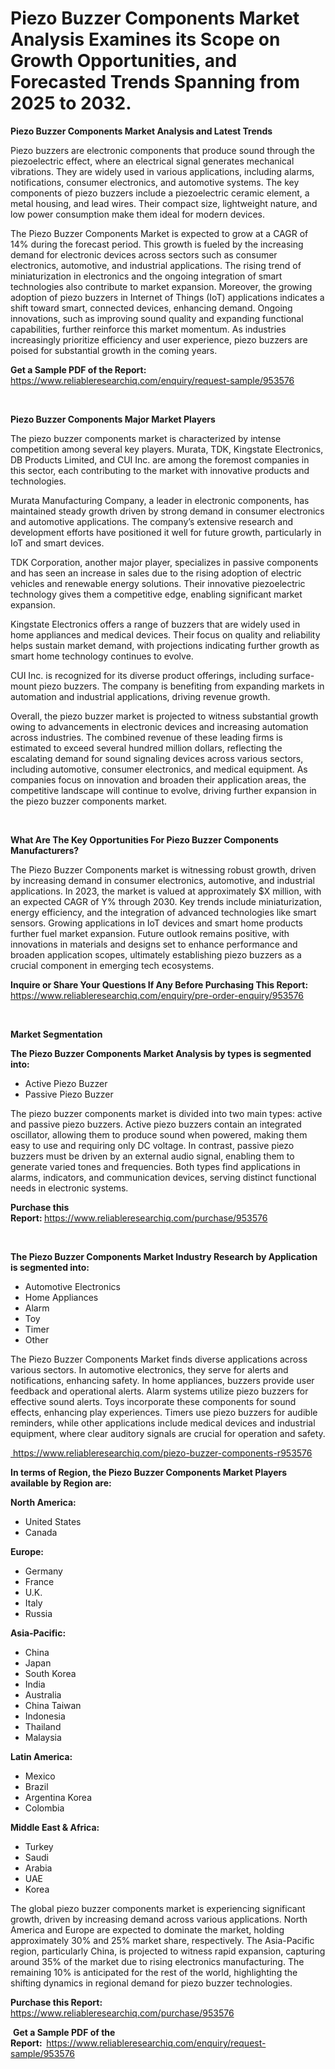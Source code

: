 <p><h1>Piezo Buzzer Components Market Analysis Examines its Scope on Growth Opportunities, and Forecasted Trends Spanning from 2025 to 2032.</h1></p><p><strong>Piezo Buzzer Components Market Analysis and Latest Trends</strong></p>
<p><p>Piezo buzzers are electronic components that produce sound through the piezoelectric effect, where an electrical signal generates mechanical vibrations. They are widely used in various applications, including alarms, notifications, consumer electronics, and automotive systems. The key components of piezo buzzers include a piezoelectric ceramic element, a metal housing, and lead wires. Their compact size, lightweight nature, and low power consumption make them ideal for modern devices.</p><p>The Piezo Buzzer Components Market is expected to grow at a CAGR of 14% during the forecast period. This growth is fueled by the increasing demand for electronic devices across sectors such as consumer electronics, automotive, and industrial applications. The rising trend of miniaturization in electronics and the ongoing integration of smart technologies also contribute to market expansion. Moreover, the growing adoption of piezo buzzers in Internet of Things (IoT) applications indicates a shift toward smart, connected devices, enhancing demand. Ongoing innovations, such as improving sound quality and expanding functional capabilities, further reinforce this market momentum. As industries increasingly prioritize efficiency and user experience, piezo buzzers are poised for substantial growth in the coming years.</p></p>
<p><strong>Get a Sample PDF of the Report:&nbsp;</strong> <a href="https://www.reliableresearchiq.com/enquiry/request-sample/953576?utm_campaign=1082&utm_medium=2&utm_source=Github&utm_content=ia&utm_term=18042025&utm_id=piezo-buzzer-components">https://www.reliableresearchiq.com/enquiry/request-sample/953576</a></p>
<p>&nbsp;</p>
<p><strong>Piezo Buzzer Components Major Market Players</strong></p>
<p><p>The piezo buzzer components market is characterized by intense competition among several key players. Murata, TDK, Kingstate Electronics, DB Products Limited, and CUI Inc. are among the foremost companies in this sector, each contributing to the market with innovative products and technologies.</p><p>Murata Manufacturing Company, a leader in electronic components, has maintained steady growth driven by strong demand in consumer electronics and automotive applications. The company’s extensive research and development efforts have positioned it well for future growth, particularly in IoT and smart devices.</p><p>TDK Corporation, another major player, specializes in passive components and has seen an increase in sales due to the rising adoption of electric vehicles and renewable energy solutions. Their innovative piezoelectric technology gives them a competitive edge, enabling significant market expansion.</p><p>Kingstate Electronics offers a range of buzzers that are widely used in home appliances and medical devices. Their focus on quality and reliability helps sustain market demand, with projections indicating further growth as smart home technology continues to evolve.</p><p>CUI Inc. is recognized for its diverse product offerings, including surface-mount piezo buzzers. The company is benefiting from expanding markets in automation and industrial applications, driving revenue growth.</p><p>Overall, the piezo buzzer market is projected to witness substantial growth owing to advancements in electronic devices and increasing automation across industries. The combined revenue of these leading firms is estimated to exceed several hundred million dollars, reflecting the escalating demand for sound signaling devices across various sectors, including automotive, consumer electronics, and medical equipment. As companies focus on innovation and broaden their application areas, the competitive landscape will continue to evolve, driving further expansion in the piezo buzzer components market.</p></p>
<p>&nbsp;</p>
<p><strong>What Are The Key Opportunities For Piezo Buzzer Components Manufacturers?</strong></p>
<p><p>The Piezo Buzzer Components market is witnessing robust growth, driven by increasing demand in consumer electronics, automotive, and industrial applications. In 2023, the market is valued at approximately $X million, with an expected CAGR of Y% through 2030. Key trends include miniaturization, energy efficiency, and the integration of advanced technologies like smart sensors. Growing applications in IoT devices and smart home products further fuel market expansion. Future outlook remains positive, with innovations in materials and designs set to enhance performance and broaden application scopes, ultimately establishing piezo buzzers as a crucial component in emerging tech ecosystems.</p></p>
<p><strong>Inquire or Share Your Questions If Any Before Purchasing This Report:</strong> <a href="https://www.reliableresearchiq.com/enquiry/pre-order-enquiry/953576?utm_campaign=1082&utm_medium=2&utm_source=Github&utm_content=ia&utm_term=18042025&utm_id=piezo-buzzer-components">https://www.reliableresearchiq.com/enquiry/pre-order-enquiry/953576</a></p>
<p>&nbsp;</p>
<p><strong>Market Segmentation</strong></p>
<p><strong>The Piezo Buzzer Components Market Analysis by types is segmented into:</strong></p>
<p><ul><li>Active Piezo Buzzer</li><li>Passive Piezo Buzzer</li></ul></p>
<p><p>The piezo buzzer components market is divided into two main types: active and passive piezo buzzers. Active piezo buzzers contain an integrated oscillator, allowing them to produce sound when powered, making them easy to use and requiring only DC voltage. In contrast, passive piezo buzzers must be driven by an external audio signal, enabling them to generate varied tones and frequencies. Both types find applications in alarms, indicators, and communication devices, serving distinct functional needs in electronic systems.</p></p>
<p><strong>Purchase this Report:&nbsp;</strong><a href="https://www.reliableresearchiq.com/purchase/953576?utm_campaign=1082&utm_medium=2&utm_source=Github&utm_content=ia&utm_term=18042025&utm_id=piezo-buzzer-components">https://www.reliableresearchiq.com/purchase/953576</a></p>
<p>&nbsp;</p>
<p><strong>The Piezo Buzzer Components Market Industry Research by Application is segmented into:</strong></p>
<p><ul><li>Automotive Electronics</li><li>Home Appliances</li><li>Alarm</li><li>Toy</li><li>Timer</li><li>Other</li></ul></p>
<p><p>The Piezo Buzzer Components Market finds diverse applications across various sectors. In automotive electronics, they serve for alerts and notifications, enhancing safety. In home appliances, buzzers provide user feedback and operational alerts. Alarm systems utilize piezo buzzers for effective sound alerts. Toys incorporate these components for sound effects, enhancing play experiences. Timers use piezo buzzers for audible reminders, while other applications include medical devices and industrial equipment, where clear auditory signals are crucial for operation and safety.</p></p>
<p><a href="https://www.reliableresearchiq.com/piezo-buzzer-components-r953576?utm_campaign=1082&utm_medium=2&utm_source=Github&utm_content=ia&utm_term=18042025&utm_id=piezo-buzzer-components">&nbsp;https://www.reliableresearchiq.com/piezo-buzzer-components-r953576</a></p>
<p><strong>In terms of Region, the Piezo Buzzer Components Market Players available by Region are:</strong></p>
<p>
    <p> <strong> North America: </strong>
        <ul>
            <li>United States</li>
            <li>Canada</li>
        </ul>
        </p> 
    <p> <strong> Europe: </strong>
        <ul>
            <li>Germany</li>
            <li>France</li>
            <li>U.K.</li>
            <li>Italy</li>
            <li>Russia</li>
        </ul>
        </p> 
    <p> <strong> Asia-Pacific: </strong>
        <ul>
            <li>China</li>
            <li>Japan</li>
            <li>South Korea</li>
            <li>India</li>
            <li>Australia</li>
            <li>China Taiwan</li>
            <li>Indonesia</li>
            <li>Thailand</li>
            <li>Malaysia</li>
        </ul>
        </p> 
    <p> <strong> Latin America: </strong>
        <ul>
            <li>Mexico</li>
            <li>Brazil</li>
            <li>Argentina Korea</li>
            <li>Colombia</li>
        </ul>
        </p> 
    <p> <strong> Middle East & Africa: </strong>
        <ul>
            <li>Turkey</li>
            <li>Saudi</li>
            <li>Arabia</li>
            <li>UAE</li>
            <li>Korea</li>
        </ul>
    </p>
    </p>
<p><p>The global piezo buzzer components market is experiencing significant growth, driven by increasing demand across various applications. North America and Europe are expected to dominate the market, holding approximately 30% and 25% market share, respectively. The Asia-Pacific region, particularly China, is projected to witness rapid expansion, capturing around 35% of the market due to rising electronics manufacturing. The remaining 10% is anticipated for the rest of the world, highlighting the shifting dynamics in regional demand for piezo buzzer technologies.</p></p>
<p><strong>Purchase this Report: </strong><a href="https://www.reliableresearchiq.com/purchase/953576?utm_campaign=1082&utm_medium=2&utm_source=Github&utm_content=ia&utm_term=18042025&utm_id=piezo-buzzer-components">https://www.reliableresearchiq.com/purchase/953576</a></p>
<p>&nbsp;<strong>Get a Sample PDF of the Report:&nbsp;&nbsp;</strong><a href="https://www.reliableresearchiq.com/enquiry/request-sample/953576?utm_campaign=1082&utm_medium=2&utm_source=Github&utm_content=ia&utm_term=18042025&utm_id=piezo-buzzer-components">https://www.reliableresearchiq.com/enquiry/request-sample/953576</a></p>
<p><strong></strong></p>
<p><p></p><p></p><p></p></p>